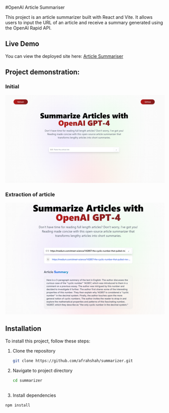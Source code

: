 #OpenAI Article Summariser

This project is an article summarizer built with React and Vite. It allows users to input the URL of an article and receive a summary generated using the OpenAI Rapid API.

## Live Demo

You can view the deployed site here: [Article Summariser](https://summarisearticles.netlify.app/)

## Project demonstration:

### Initial 
![a](https://github.com/afrahshah/summarizer/raw/85dcea9affa954599e1d8fb8cf9d8addc2be04fb/Screenshot%202024-08-23%20130447.png)

### Extraction of article
![summary](https://github.com/afrahshah/summarizer/raw/85dcea9affa954599e1d8fb8cf9d8addc2be04fb/Screenshot%202024-08-23%20130613.png)

## Installation

To install this project, follow these steps:

1. Clone the repository
   ```bash
   git clone https://github.com/afrahshah/summarizer.git
   
2. Navigate to project directory
   ```bash
   cd summarizer
  
3. Install dependencies
  ```bash
  npm install

